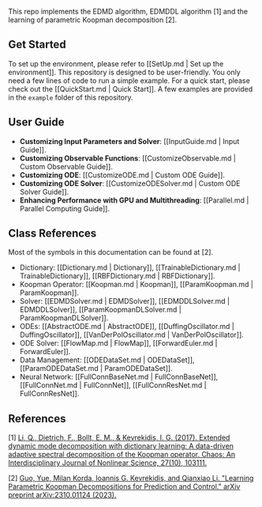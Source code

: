 
This repo implements the EDMD algorithm, EDMDDL algorithm [1] and the learning of parametric Koopman decomposition [2].

## Get Started

To set up the environment, please refer to [[SetUp.md | Set up the environment]].
This repository is designed to be user-friendly.
You only need a few lines of code to run a simple example.
For a quick start, please check out the [[QuickStart.md | Quick Start]].
A few examples are provided in the `example` folder of this repository.

## User Guide

- **Customizing Input Parameters and Solver**: [[InputGuide.md | Input Guide]].
- **Customizing Observable Functions**: [[CustomizeObservable.md | Custom Observable Guide]].
- **Customizing ODE**: [[CustomizeODE.md | Custom ODE Guide]].
- **Customizing ODE Solver**: [[CustomizeODESolver.md | Custom ODE Solver Guide]].
- **Enhancing Performance with GPU and Multithreading**: [[Parallel.md | Parallel Computing Guide]].

## Class References

Most of the symbols in this documentation can be found at [2].

- Dictionary: [[Dictionary.md | Dictionary]], [[TrainableDictionary.md | TrainableDictionary]], [[RBFDictionary.md | RBFDictionary]].
- Koopman Operator: [[Koopman.md | Koopman]], [[ParamKoopman.md | ParamKoopman]].
- Solver: [[EDMDSolver.md | EDMDSolver]], [[EDMDDLSolver.md | EDMDDLSolver]], [[ParamKoopmanDLSolver.md | ParamKoopmanDLSolver]].
- ODEs: [[AbstractODE.md | AbstractODE]], [[DuffingOscillator.md | DuffingOscillator]], [[VanDerPolOscillator.md | VanDerPolOscillator]].
- ODE Solver: [[FlowMap.md | FlowMap]], [[ForwardEuler.md | ForwardEuler]].
- Data Management: [[ODEDataSet.md | ODEDataSet]], [[ParamODEDataSet.md | ParamODEDataSet]].
- Neural Network: [[FullConnBaseNet.md | FullConnBaseNet]], [[FullConnNet.md | FullConnNet]], [[FullConnResNet.md | FullConnResNet]].


## References

[1] [Li, Q., Dietrich, F., Bollt, E. M., & Kevrekidis, I. G. (2017). Extended dynamic mode decomposition with dictionary learning: A data-driven adaptive spectral decomposition of the Koopman operator. Chaos: An Interdisciplinary Journal of Nonlinear Science, 27(10), 103111.](https://aip-scitation-org.libproxy1.nus.edu.sg/doi/full/10.1063/1.4993854)

[2] [Guo, Yue, Milan Korda, Ioannis G. Kevrekidis, and Qianxiao Li. "Learning Parametric Koopman Decompositions for Prediction and Control." arXiv preprint arXiv:2310.01124 (2023).](https://arxiv.org/abs/2310.01124)
